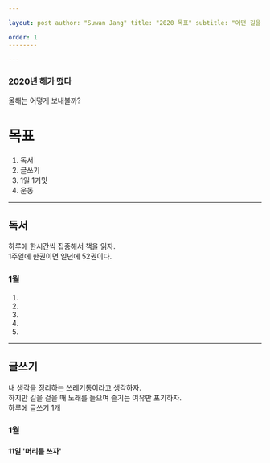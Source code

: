 ```yaml
---

layout: post author: "Suwan Jang" title: "2020 목표" subtitle: "어떤 길을 달릴지 그 정돈 알고 가야 하지 않을까?" type: "Daily" text: true blog: false

order: 1
--------

---
```


### 2020년 해가 떴다

올해는 어떻게 보내볼까?

목표
====

1.	독서
2.	글쓰기
3.	1일 1커밋
4.	운동

---

독서
----

하루에 한시간씩 집중해서 책을 읽자.  
1주일에 한권이면 일년에 52권이다.

### 1월

1.
2.
3.
4.
5.

---

글쓰기
------

내 생각을 정리하는 쓰레기통이라고 생각하자.  
하지만 길을 걸을 때 노래를 들으며 즐기는 여유만 포기하자.  
하루에 글쓰기 1개

### 1월

#### 11일 '머리를 쓰자'
